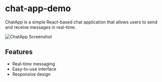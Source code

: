 # chat-app-demo

ChatApp is a simple React-based chat application that allows users to send and receive messages in real-time.

![ChatApp Screenshot](./screenshot.png)

## Features

- Real-time messaging
- Easy-to-use interface
- Responsive design
